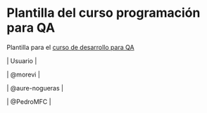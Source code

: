 # Plantilla del curso programación para QA

Plantilla para el [curso de desarrollo para QA](https://jj.github.io/curso-tdd)

| Usuario |

| @morevi  |

| @aure-nogueras  |

| @PedroMFC  |


